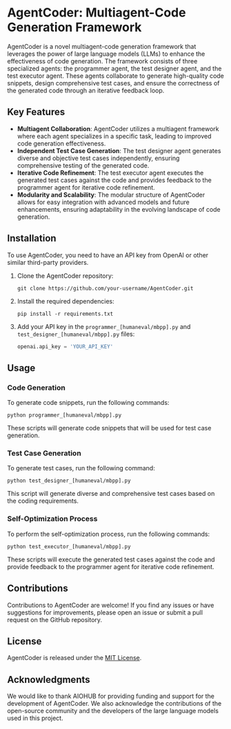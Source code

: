 # AgentCoder: Multiagent-Code Generation Framework

AgentCoder is a novel multiagent-code generation framework that leverages the power of large language models (LLMs) to enhance the effectiveness of code generation. The framework consists of three specialized agents: the programmer agent, the test designer agent, and the test executor agent. These agents collaborate to generate high-quality code snippets, design comprehensive test cases, and ensure the correctness of the generated code through an iterative feedback loop.

## Key Features

- **Multiagent Collaboration**: AgentCoder utilizes a multiagent framework where each agent specializes in a specific task, leading to improved code generation effectiveness.
- **Independent Test Case Generation**: The test designer agent generates diverse and objective test cases independently, ensuring comprehensive testing of the generated code.
- **Iterative Code Refinement**: The test executor agent executes the generated test cases against the code and provides feedback to the programmer agent for iterative code refinement.
- **Modularity and Scalability**: The modular structure of AgentCoder allows for easy integration with advanced models and future enhancements, ensuring adaptability in the evolving landscape of code generation.

## Installation

To use AgentCoder, you need to have an API key from OpenAI or other similar third-party providers.
1. Clone the AgentCoder repository:
   ```
   git clone https://github.com/your-username/AgentCoder.git
   ```

2. Install the required dependencies:
   ```
   pip install -r requirements.txt
   ```

3. Add your API key in the `programmer_[humaneval/mbpp].py` and `test_designer_[humaneval/mbpp].py` files:
   ```python
   openai.api_key = 'YOUR_API_KEY'
   ```

## Usage

### Code Generation

To generate code snippets, run the following commands:
```
python programmer_[humaneval/mbpp].py
```
These scripts will generate code snippets that will be used for test case generation.

### Test Case Generation

To generate test cases, run the following command:
```
python test_designer_[humaneval/mbpp].py
```
This script will generate diverse and comprehensive test cases based on the coding requirements.

### Self-Optimization Process

To perform the self-optimization process, run the following commands:
```
python test_executor_[humaneval/mbpp].py
```
These scripts will execute the generated test cases against the code and provide feedback to the programmer agent for iterative code refinement.


## Contributions

Contributions to AgentCoder are welcome! If you find any issues or have suggestions for improvements, please open an issue or submit a pull request on the GitHub repository.

## License

AgentCoder is released under the [MIT License](LICENSE).

## Acknowledgments

We would like to thank AIOHUB for providing funding and support for the development of AgentCoder. We also acknowledge the contributions of the open-source community and the developers of the large language models used in this project.
